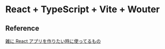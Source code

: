 # React + TypeScript + Vite + Wouter

## Reference

[雑に React アプリを作りたい時に使ってるもの](https://zenn.dev/razokulover/articles/7653ef0336db77)
